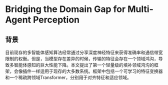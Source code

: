 # Bridging the Domain Gap for Multi-Agent Perception

## 背景

目前现存的多智能体感知算法经常通过分享深度神经特征来获得准确率和通信带宽限制的权衡。但是，当模型存在差异的时候，传输的特征会存在一个领域鸿沟，导致多智能体感知的巨大性能下降。本文提出了第一个轻量级的填补领域鸿沟的框架，会像插件一样适用于现存的大多数系统。框架中包括一个可学习的特征变换器和一个稀疏跨领域Transformer，分别用于对齐特征和适应领域。
